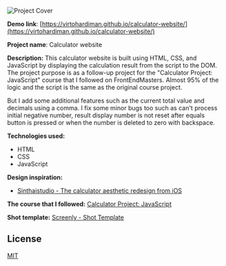 ![Project Cover](https://i.imgur.com/4EkqkO5.png)

**Demo link**: [https://virtohardiman.github.io/calculator-website/](https://virtohardiman.github.io/calculator-website/)

**Project name**: Calculator website

**Description:** This calculator website is built using HTML, CSS, and JavaScript by displaying the calculation result from the script to the DOM. The project purpose is as a follow-up project for the "Calculator Project: JavaScript" course that I followed on FrontEndMasters. Almost 95% of the logic and the script is the same as the original course project.

But I add some additional features such as the current total value and decimals using a comma. I fix some minor bugs too such as can't process initial negative number, result display number is not reset after equals button is pressed or when the number is deleted to zero with backspace.

**Technologies used:**

- HTML
- CSS
- JavaScript

**Design inspiration:**

- [Sinthaistudio - The calculator aesthetic redesign from iOS](https://www.instagram.com/p/CV69PPylQJw/)

**The course that I followed:** [Calculator Project: JavaScript](https://frontendmasters.com/bootcamp/calculator-javascript/)

**Shot template:** [Screenly - Shot Template](https://www.figma.com/community/file/1010486725986952834)

## License

[MIT](https://choosealicense.com/licenses/mit/)
